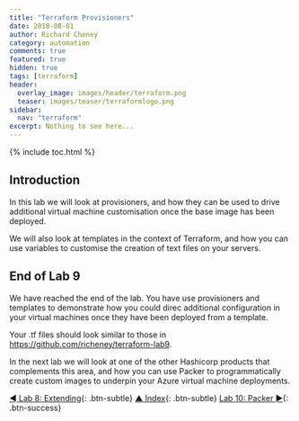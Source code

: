 ```yaml
---
title: "Terraform Provisioners"
date: 2018-08-01
author: Richard Cheney
category: automation
comments: true
featured: true
hidden: true
tags: [terraform]
header:
  overlay_image: images/header/terraform.png
  teaser: images/teaser/terraformlogo.png
sidebar:
  nav: "terraform"
excerpt: Nothing to see here...
---
```


{% include toc.html %}

## Introduction

In this lab we will look at provisioners, and how they can be used to drive additional virtual machine customisation once the base image has been deployed.

We will also look at templates in the context of Terraform, and how you can use variables to customise the creation of text files on your servers.

## End of Lab 9

We have reached the end of the lab. You have use provisioners and templates to demonstrate how you could direc additional configuration in your virtual machines once they have been deployed from a template.

Your .tf files should look similar to those in <https://github.com/richeney/terraform-lab9>.

In the next lab we will look at one of the other Hashicorp products that complements this area, and how you can use Packer to programmatically create custom images to underpin your Azure virtual machine deployments.

[◄ Lab 8: Extending](../lab8){: .btn-subtle} [▲ Index](../#labs){: .btn-subtle} [Lab 10: Packer ►](../lab10){: .btn-success}

